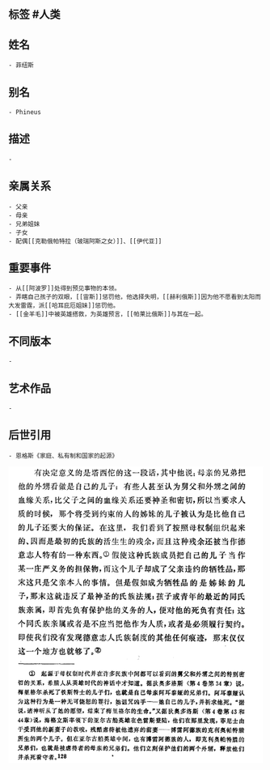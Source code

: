 ## 标签  #人类
## 姓名
	- 菲纽斯
## 别名
	- Phineus
## 描述
	-
## 亲属关系
	- 父亲
	- 母亲
	- 兄弟姐妹
	- 子女
	- 配偶[[克勒俄帕特拉（玻瑞阿斯之女）]]、[[伊代亚]]
## 重要事件
	- 从[[阿波罗]]处得到预见事物的本领。
	- 弄瞎自己孩子的双眼，[[宙斯]]惩罚他，他选择失明，[[赫利俄斯]]因为他不愿看到太阳而大发雷霆，派[[哈耳庇厄姐妹]]惩罚他。
	- [[金羊毛]]中被英雄搭救，为英雄预言，[[帕莱比俄斯]]与其在一起。
## 不同版本
	-
## 艺术作品
	-
## 后世引用
	- 恩格斯《家庭、私有制和国家的起源》
 ![](../assets/恩格斯-《家庭、私有制和国家的起源》P135.png)
